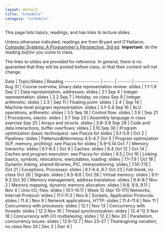 ```yaml
---
layout: default
title: "Schedule"
category: "schedule"
---
```


This page lists topics, readings, and has links to lecture slides.

Unless otherwise indicated, readings are from Bryant and O'Hallaron, [Computer Systems: A Programmer's Perspective, 3rd ed](https://csapp.cs.cmu.edu/).  **Important**: do the reading *before* you come to class.

The links to slides are provided for reference.  In general, there is no guarantee that they will be posted before class, or that their content will not change.

Date               | Topic/Slides | Reading
------------------ | ----- | ------- | ------------
Aug 31             | Course overview, binary data representation review: slides | 1.1–1.9
Sep 2              | Data representation, addresses: slides | 2.1
Sep 4              | Integer representation: slides | 2.2
Sep 7              | *Holiday, no class*
Sep 9              | Integer arithmetic: slides | 2.3 |
Sep 11             | Floating point: slides | 2.4 |
Sep 14             | Machine-level program representation: slides | 3.1–3.4
Sep 16             | ALU operations, arithmetic: slides | 3.5
Sep 18             | Control flow: slides | 3.6 |
Sep 21             | Procedures, stacks: slides | 3.7
Sep 23             | Assembly language in class exercise
Sep 25             | Arrays and structs: slides | 3.8–3.9
Sep 28             | Code and data interactions, buffer overflows: slides  | 3.10
Sep 30             | Program optimization (basic techniques): see Piazza for slides | 5.1–5.8 |
Oct 2              | Pipelines: slides | Patterson&amp;Hennessy 4.5–4.7
Oct 5              | Program optimization (ILP, memory, profiling): see Piazza for slides | 5.9–5.14
Oct 7              | Memory hierarchy: slides | 6.1–6.3 |
Oct 9              | Caches: slides | 6.4
Oct 12             | 
Oct 14             | Caches and program execution: see Piazza for slides | 6.5 |
Oct 16             | Linking basics, symbols, relocations, executables, loading: slides | 7.1–7.9 |
Oct 18             | Dynamic linking, shared libraries, PIC, interpositioning: slides | 7.10–7.15 |
Oct 21             | Exceptions, Processes: slides | 8.1–8.4, 8.7
Oct 23             | *Fall break, no class*
Oct 26             | Signals: slides | 8.5–8.6 |
Oct 28             | Virtual memory: slides | 9.1–9.3
Oct 30             | Memory management, address translation: slides | 9.4–9.7
Nov 2              | Memory mapping, dynamic memory allocation: slides | 9.8, 9.9, 9.11 |
Nov 4              | Unix I/O, files: slides | 10.1–10.11 |
Week 12 (Apr 13–17)| Networks, Internet Protocol: slides | 11.1–11.3 | 
Nov 6              | Sockets, Application Protocols: slides | 11.4 | 
Nov 9              | Network applications, HTTP: slides | 11.4–11.6 | 
Nov 11             | Concurrency with processes: slides | 12.1 |
Nov 13             | Concurrency with threads: slides | 12.3
Nov 16             | Thread synchronization: slides | 12.4–12.5
Nov 18             | Concurrency with I/O multiplexing: slides | 12.2 |
Nov 20             | Parallelism, concurrency issues: slides | 12.6–12.7 |
Nov 23–27          | *Thanksgiving vacation, no class*
Nov 30             |
Dec 2              |
Dec 4              |
